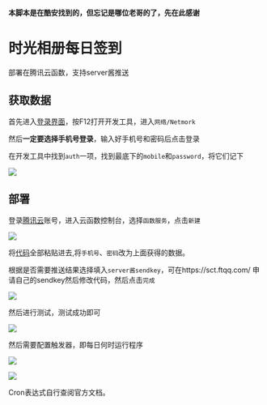 **本脚本是在酷安找到的，但忘记是哪位老哥的了，先在此感谢**

# 时光相册每日签到

部署在腾讯云函数，支持server酱推送

## 获取数据

首先进入[登录界面](https://web.everphoto.cn/#signin)，按F12打开开发工具，进入`网络/Netmork`

然后**一定要选择手机号登录**，输入好手机号和密码后点击登录

在开发工具中找到`auth`一项，找到最底下的`mobile`和`password`，将它们记下

![](https://cdn.jsdelivr.net/gh/CAB233/Image@main/everphoto_checkin/xxx.189y8xwv2940.png)

## 部署

登录[腾讯云](https://console.cloud.tencent.com/scf/)账号，进入云函数控制台，选择`函数服务`，点击`新建`

![](https://cdn.jsdelivr.net/gh/CAB233/Image@main/everphoto_checkin/xxx.5bjqud28htk0.png)

将[代码](https://guthub.com/CAB233/everphoto_checkin/blob/main/index.py)全部粘贴进去,将`手机号`、`密码`改为上面获得的数据。

根据是否需要推送结果选择填入`server酱sendkey`，可在https://sct.ftqq.com/ 申请自己的sendkey然后修改代码，然后点击`完成`

![](https://cdn.jsdelivr.net/gh/CAB233/Image@main/everphoto_checkin/xxx.150abrp7isyk.png)

然后进行测试，测试成功即可

![](https://cdn.jsdelivr.net/gh/CAB233/Image@main/everphoto_checkin/xxx.538pkro32os0.png)

然后需要配置触发器，即每日何时运行程序

![](https://cdn.jsdelivr.net/gh/CAB233/Image@main/everphoto_checkin/xxx.4ldu7bql1bw0.png)

![](https://cdn.jsdelivr.net/gh/CAB233/Image@main/everphoto_checkin/xxx.1q994sznmslc.png)

Cron表达式自行查阅官方文档。
